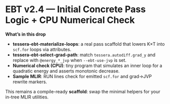<!-- MERGE_START -->
# EBT v2.4 — Initial Concrete Pass Logic + CPU Numerical Check

**What’s in this drop**
- **tessera-ebt-materialize-loops**: a real pass scaffold that lowers K×T into `scf.for` loops via attributes.
- **tessera-ebt-select-grad-path**: match `tessera.autodiff.grad_y` and replace with `@energy_*_jvp` when `--ebt-use-jvp` is set.
- **Numerical check (CPU)**: tiny program that simulates an inner loop for a quadratic energy and asserts monotonic decrease.
- **Sample MLIR**: RUN lines check for emitted `scf.for` and grad→JVP rewrite markers.

This remains a compile-ready **scaffold**: swap the minimal helpers for your in-tree MLIR utilities.
<!-- MERGE_END -->
